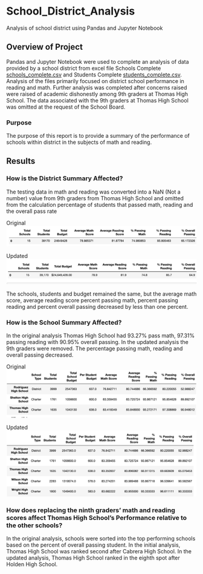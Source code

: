 # School_District_Analysis

Analysis of school district using Pandas and Jupyter Notebook

## Overview of Project 

Pandas and Jupyter Notebook were used to complete an analysis of data provided by a school district from excel file Schools Complete [schools_complete.csv](https://github.com/AjaniBenoit/School_District_Analysis/blob/main/schools_complete.csv) and Students Complete [students_complete.csv](https://github.com/AjaniBenoit/School_District_Analysis/blob/main/students_complete.csv). Analysis of the files primarily focused on district school performance in reading and math. Further analysis was completed after concerns raised were raised of academic dishonestly among 9th graders at Thomas High School. The data associated with the 9th graders at Thomas High School was omitted at the request of the School Board.

### Purpose 

The purpose of this report is to provide a summary of the performance of schools within district in the subjects of math and reading. 

## Results 
### How is the District Summary Affected?

The testing data in math and reading was converted into a NaN (Not a number) value from 9th graders from Thomas High School and omitted from the calculation percentage of students that passed math, reading and the overall pass rate 

Original
![Original_district_summary](https://github.com/AjaniBenoit/School_District_Analysis/blob/main/Original_district_summary.png)

Updated
![Updated_district_summary](https://github.com/AjaniBenoit/School_District_Analysis/blob/main/Updated_district_summary.png)

The schools, students and budget remained the same, but the average math score, average reading score percent passing math, percent passing reading and percent overall passing decreased by less than one percent. 

### How is the School Summary Affected?
In the original analysis Thomas High School had 93.27% pass math, 97.31% passing reading with 90.95% overall passing. In the updated analysis the 9th graders were removed. The percentage passing math, reading and overall passing decreased. 

Original 
![Original_school_summary](https://github.com/AjaniBenoit/School_District_Analysis/blob/main/Original_school_summary.png)

Updated
![Updated_school_summary](https://github.com/AjaniBenoit/School_District_Analysis/blob/main/Updated_school_summary.png)

### How does replacing the ninth graders’ math and reading scores affect Thomas High School’s Performance relative to the other schools?

In the original analysis, schools were sorted into the top performing schools based on the percent of overall passing student. In the initial analysis, Thomas High School was ranked second after Cabrera High School. In the updated analysis, Thomas High School ranked in the eighth spot after Holden High School.
